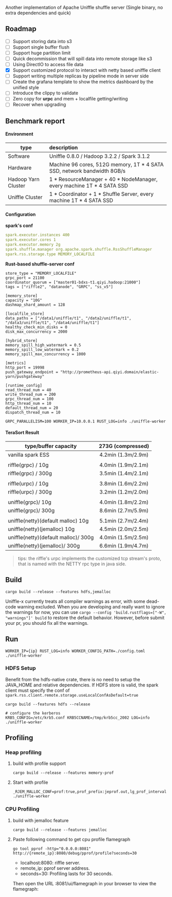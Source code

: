Another implementation of Apache Uniffle shuffle server (Single binary, no extra dependencies and quick)

## Roadmap

- [ ] Support storing data into s3
- [ ] Support single buffer flush
- [ ] Support huge partition limit
- [ ] Quick decommission that will spill data into remote storage like s3
- [ ] Using DirectIO to access file data
- [x] Support customized protocol to interact with netty based uniffle client
- [ ] Support writing multiple replicas by pipeline mode in server side
- [ ] Create the grafana template to show the metrics dashboard by the unified style
- [ ] Introduce the clippy to validate
- [ ] Zero copy for **urpc** and mem + localfile getting/writing
- [ ] Recover when upgrading

## Benchmark report

#### Environment

| type                | description                                                             |
|---------------------|:------------------------------------------------------------------------|
| Software            | Uniffle 0.8.0 / Hadoop 3.2.2 / Spark 3.1.2                              |
| Hardware            | Machine 96 cores, 512G memory, 1T * 4 SATA SSD, network bandwidth 8GB/s |
| Hadoop Yarn Cluster | 1 * ResourceManager + 40 * NodeManager, every machine 1T * 4 SATA SSD   |
| Uniffle Cluster     | 1 * Coordinator + 1 * Shuffle Server, every machine 1T * 4 SATA SSD     |

#### Configuration

__spark's conf__
```yaml
spark.executor.instances 400
spark.executor.cores 1
spark.executor.memory 2g
spark.shuffle.manager org.apache.spark.shuffle.RssShuffleManager
spark.rss.storage.type MEMORY_LOCALFILE
```

__Rust-based shuffle-server conf__
```
store_type = "MEMORY_LOCALFILE"
grpc_port = 21100
coordinator_quorum = ["master01-bdxs-t1.qiyi.hadoop:21000"]
tags = ["riffle2", "datanode", "GRPC", "ss_v5"]

[memory_store]
capacity = "10G"
dashmap_shard_amount = 128

[localfile_store]
data_paths = ["/data1/uniffle/t1", "/data2/uniffle/t1", "/data3/uniffle/t1", "/data4/uniffle/t1"]
healthy_check_min_disks = 0
disk_max_concurrency = 2000

[hybrid_store]
memory_spill_high_watermark = 0.5
memory_spill_low_watermark = 0.2
memory_spill_max_concurrency = 1000

[metrics]
http_port = 19998
push_gateway_endpoint = "http://prometheus-api.qiyi.domain/elastic-yarn/pushgateway"

[runtime_config]
read_thread_num = 40
write_thread_num = 200
grpc_thread_num = 100
http_thread_num = 10
default_thread_num = 20
dispatch_thread_num = 10
```
`GRPC_PARALLELISM=100 WORKER_IP=10.0.0.1 RUST_LOG=info ./uniffle-worker`

#### TeraSort Result

| type/buffer capacity                  | 273G (compressed)  |
|---------------------------------------|:------------------:|
| vanilla spark ESS                     | 4.2min (1.3m/2.9m) |
|                                       |                    |
| riffle(grpc) / 10g                    | 4.0min (1.9m/2.1m) |
| riffle(grpc) / 300g                   | 3.5min (1.4m/2.1m) |
|                                       |                    |
| riffle(urpc) / 10g                    | 3.8min (1.6m/2.2m) |
| riffle(urpc) / 300g                   | 3.2min (1.2m/2.0m) |
|                                       |                    |
| uniffle(grpc)/ 10g                    | 4.0min (1.8m/2.2m) |
| uniffle(grpc)/ 300g                   | 8.6min (2.7m/5.9m) |
|                                       |                    |
| uniffle(netty)(default malloc) 10g    | 5.1min (2.7m/2.4m) |
| uniffle(netty)(jemalloc) 10g          | 4.5min (2.0m/2.5m) |
| uniffle(netty)(default malloc)/ 300g  | 4.0min (1.5m/2.5m) |
| uniffle(netty)(jemalloc)/ 300g        | 6.6min (1.9m/4.7m) |

> tips: the riffle's urpc implements the customized tcp stream's proto, that is named with the NETTY rpc type in java side. 

## Build

`cargo build --release --features hdfs,jemalloc`

Uniffle-x currently treats all compiler warnings as error, with some dead-code warning excluded. When you are developing
and really want to ignore the warnings for now, you can use `cargo --config 'build.rustflags=["-W", "warnings"]' build`
to restore the default behavior. However, before submit your pr, you should fix all the warnings.

## Run

`WORKER_IP={ip} RUST_LOG=info WORKER_CONFIG_PATH=./config.toml ./uniffle-worker`

### HDFS Setup

Benefit from the hdfs-native crate, there is no need to setup the JAVA_HOME and relative dependencies.
If HDFS store is valid, the spark client must specify the conf of `spark.rss.client.remote.storage.useLocalConfAsDefault=true`

```shell
cargo build --features hdfs --release
```

```shell
# configure the kerberos
KRB5_CONFIG=/etc/krb5.conf KRB5CCNAME=/tmp/krb5cc_2002 LOG=info ./uniffle-worker
```

## Profiling

### Heap profiling
1. build with profile support
    ```shell
    cargo build --release --features memory-prof
    ```
2. Start with profile
    ```shell
    _RJEM_MALLOC_CONF=prof:true,prof_prefix:jeprof.out,lg_prof_interval:30 ./uniffle-worker
    ```
   
### CPU Profiling
1. build with jemalloc feature
    ```shell
    cargo build --release --features jemalloc
    ```
2. Paste following command to get cpu profile flamegraph
    ```shell
    go tool pprof -http="0.0.0.0:8081" http://{remote_ip}:8080/debug/pprof/profile?seconds=30
    ```
   - localhost:8080: riffle server.
   - remote_ip: pprof server address.
   - seconds=30: Profiling lasts for 30 seconds.

   Then open the URL <your-ip>:8081/ui/flamegraph in your browser to view the flamegraph:
